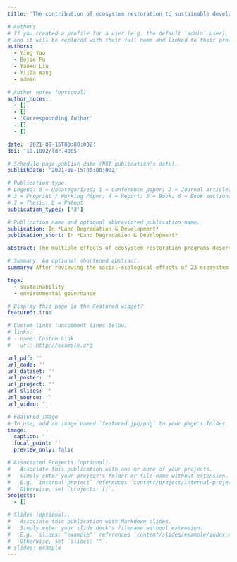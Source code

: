 ```yaml
---
title: 'The contribution of ecosystem restoration to sustainable development goals in Asian drylands: A literature review'

# Authors
# If you created a profile for a user (e.g. the default `admin` user), write the username (folder name) here
# and it will be replaced with their full name and linked to their profile.
authors:
  - Ying Yao
  - Bojie Fu
  - Yanxu Liu
  - Yijia Wang
  - admin

# Author notes (optional)
author_notes:
  - []
  - []
  - 'Correspoonding Author'
  - []
  - []

date: '2021-08-15T00:00:00Z'
doi: '10.1002/ldr.4065'

# Schedule page publish date (NOT publication's date).
publishDate: '2021-08-15T00:00:00Z'

# Publication type.
# Legend: 0 = Uncategorized; 1 = Conference paper; 2 = Journal article;
# 3 = Preprint / Working Paper; 4 = Report; 5 = Book; 6 = Book section;
# 7 = Thesis; 8 = Patent
publication_types: ['2']

# Publication name and optional abbreviated publication name.
publication: In *Land Degradation & Development*
publication_short: In *Land Degradation & Development*

abstract: The multiple effects of ecosystem restoration programs deserve attention. After reviewing the social-ecological effects of 23 ecosystem restoration programs in Asia's drylands, we find that these programs mainly contribute to SDGs synergistically, but the tradeoffs between social-ecological effects still exists. Among the five goals of SDG15 (Life on Land), SDG13 (Climate Action), SDG6 (Clean Water and Sanitation), SDG1 (No poverty) and SDG2 (Zero Hunger), 11 programs can synergistically achieve no less than three goals, especially grassland restoration and water diversion in China, as well as water management programs in Israel. However, the contribution of ecosystem restoration programs to SDG15 easily weakens SDG6, SDG1 and SDG2, indicating the competition of land and water between ecosystem restoration and agriculture. To reduce the trade-offs among SGDs caused by ecosystem restoration, we propose the social-ecological system research framework of “Dryland Boundary – Water, Food, Energy and Ecosystem Nexus - Meta-coupling – Nature-based Solutions” to guide the implementation of ecosystem restoration programs from four aspects:supply–demand matching, element matching, regional matching and local adaptation.

# Summary. An optional shortened abstract.
summary: After reviewing the social-ecological effects of 23 ecosystem restoration programs in Asia's drylands, we find that these programs mainly contribute to SDGs synergistically, but the tradeoffs between social-ecological effects still exists. 

tags:
  - sustainability
  - environmental governance

# Display this page in the Featured widget?
featured: true

# Custom links (uncomment lines below)
# links:
# - name: Custom Link
#   url: http://example.org

url_pdf: ''
url_code: ''
url_dataset: ''
url_poster: ''
url_project: ''
url_slides: ''
url_source: ''
url_video: ''

# Featured image
# To use, add an image named `featured.jpg/png` to your page's folder.
image:
  caption: ''
  focal_point: ''
  preview_only: false

# Associated Projects (optional).
#   Associate this publication with one or more of your projects.
#   Simply enter your project's folder or file name without extension.
#   E.g. `internal-project` references `content/project/internal-project/index.md`.
#   Otherwise, set `projects: []`.
projects:
  - []

# Slides (optional).
#   Associate this publication with Markdown slides.
#   Simply enter your slide deck's filename without extension.
#   E.g. `slides: "example"` references `content/slides/example/index.md`.
#   Otherwise, set `slides: ""`.
# slides: example
---
```


<!-- {{% callout note %}}
Click the _Cite_ button above to demo the feature to enable visitors to import publication metadata into their reference management software.
{{% /callout %}}

{{% callout note %}}
Create your slides in Markdown - click the _Slides_ button to check out the example.
{{% /callout %}}

Supplementary notes can be added here, including [code, math, and images](https://wowchemy.com/docs/writing-markdown-latex/). -->
